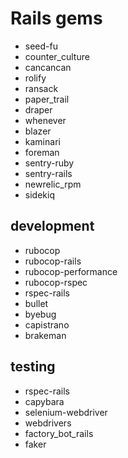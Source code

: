 # Rails gems

- seed-fu
- counter_culture
- cancancan
- rolify
- ransack
- paper_trail
- draper
- whenever
- blazer
- kaminari
- foreman
- sentry-ruby
- sentry-rails
- newrelic_rpm
- sidekiq

## development
- rubocop
- rubocop-rails
- rubocop-performance
- rubocop-rspec
- rspec-rails
- bullet
- byebug
- capistrano
- brakeman

## testing
- rspec-rails
- capybara
- selenium-webdriver
- webdrivers
- factory_bot_rails
- faker
